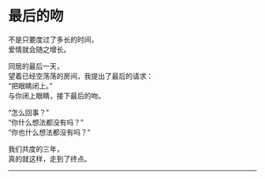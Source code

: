 # 最后的吻

不是只要度过了多长的时间，\
爱情就会随之增长。

同居的最后一天，\
望着已经空荡荡的房间，我提出了最后的请求：\
“把眼睛闭上。”\
与你闭上眼睛，接下最后的吻。

“怎么回事？”\
“你什么想法都没有吗？”\
“你也什么想法都没有吗？”

我们共度的三年，\
真的就这样，走到了终点。















---
